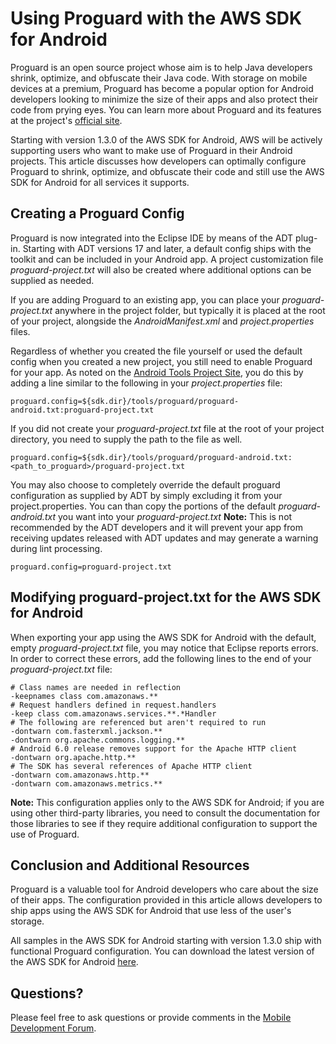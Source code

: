# Using Proguard with the AWS SDK for Android

Proguard is an open source project whose aim is to help Java developers shrink, optimize, and obfuscate their Java code. With storage on mobile devices at a premium, Proguard has become a popular option for Android developers looking to minimize the size of their apps and also protect their code from prying eyes. You can learn more about Proguard and its features at the project's [official site](http://proguard.sourceforge.net/).

Starting with version 1.3.0 of the AWS SDK for Android, AWS will be actively supporting users who want to make use of Proguard in their Android projects. This article discusses how developers can optimally configure Proguard to shrink, optimize, and obfuscate their code and still use the AWS SDK for Android for all services it supports.

## Creating a Proguard Config

Proguard is now integrated into the Eclipse IDE by means of the ADT plug-in. Starting with ADT versions 17 and later, a default config ships with the toolkit and can be included in your Android app. A project customization file _proguard-project.txt_ will also be created where additional options can be supplied as needed.

If you are adding Proguard to an existing app, you can place your _proguard-project.txt_ anywhere in the project folder, but typically it is placed at the root of your project, alongside the _AndroidManifest.xml_ and _project.properties_ files.

Regardless of whether you created the file yourself or used the default config when you created a new project, you still need to enable Proguard for your app. As noted on the [Android Tools Project Site](http://tools.android.com/recent/proguardimprovements), you do this by adding a line similar to the following in your _project.properties_ file:

```
proguard.config=${sdk.dir}/tools/proguard/proguard-android.txt:proguard-project.txt
```

If you did not create your _proguard-project.txt_ file at the root of your project directory, you need to supply the path to the file as well.

```
proguard.config=${sdk.dir}/tools/proguard/proguard-android.txt:<path_to_proguard>/proguard-project.txt
```

You may also choose to completely override the default proguard configuration as supplied by ADT by simply excluding it from your project.properties. You can than copy the portions of the default _proguard-android.txt_ you want into your _proguard-project.txt_ **Note:** This is not recommended by the ADT developers and it will prevent your app from receiving updates released with ADT updates and may generate a warning during lint processing.

```
proguard.config=proguard-project.txt
```

## Modifying proguard-project.txt for the AWS SDK for Android

When exporting your app using the AWS SDK for Android with the default, empty _proguard-project.txt_ file, you may notice that Eclipse reports errors. In order to correct these errors, add the following lines to the end of your _proguard-project.txt_ file:

```
# Class names are needed in reflection
-keepnames class com.amazonaws.**
# Request handlers defined in request.handlers
-keep class com.amazonaws.services.**.*Handler
# The following are referenced but aren't required to run
-dontwarn com.fasterxml.jackson.**
-dontwarn org.apache.commons.logging.**
# Android 6.0 release removes support for the Apache HTTP client
-dontwarn org.apache.http.**
# The SDK has several references of Apache HTTP client
-dontwarn com.amazonaws.http.**
-dontwarn com.amazonaws.metrics.**
```

**Note:** This configuration applies only to the AWS SDK for Android; if you are using other third-party libraries, you need to consult the documentation for those libraries to see if they require additional configuration to support the use of Proguard.

## Conclusion and Additional Resources

Proguard is a valuable tool for Android developers who care about the size of their apps. The configuration provided in this article allows developers to ship apps using the AWS SDK for Android that use less of the user's storage.

All samples in the AWS SDK for Android starting with version 1.3.0 ship with functional Proguard configuration. You can download the latest version of the AWS SDK for Android [here](http://aws.amazon.com/sdkforandroid).

## Questions?

Please feel free to ask questions or provide comments in the [Mobile Development Forum](https://forums.aws.amazon.com/forum.jspa?forumID=88).
